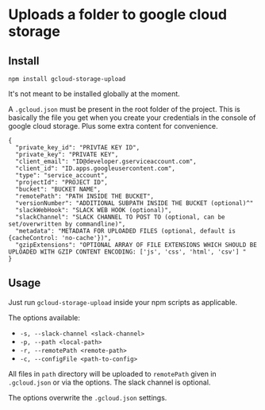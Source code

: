 # Uploads a folder to google cloud storage

## Install

```
npm install gcloud-storage-upload
```

It's not meant to be installed globally at the moment.

A `.gcloud.json` must be present in the root folder of the project. This is basically the file you get when you create your credentials in the console of google cloud storage. Plus some extra content for convenience.

```
{
  "private_key_id": "PRIVTAE KEY ID",
  "private_key": "PRIVATE KEY",
  "client_email": "ID@developer.gserviceaccount.com",
  "client_id": "ID.apps.googleusercontent.com",
  "type": "service_account",
  "projectId": "PROJECT ID",
  "bucket": "BUCKET NAME",
  "remotePath": "PATH INSIDE THE BUCKET",
  "versionNumber": "ADDITIONAL SUBPATH INSIDE THE BUCKET (optional)^"
  "slackWebHook": "SLACK WEB HOOK (optional)",
  "slackChannel": "SLACK CHANNEL TO POST TO (optional, can be set/overwritten by commandline)",
  "metadata": "METADATA FOR UPLOADED FILES (optional, default is {cacheControl: 'no-cache'})",
  "gzipExtensions": "OPTIONAL ARRAY OF FILE EXTENSIONS WHICH SHOULD BE UPLOADED WITH GZIP CONTENT ENCODING: ['js', 'css', 'html', 'csv'] "
}
```

## Usage

Just run `gcloud-storage-upload` inside your npm scripts as applicable.

The options available:

* `-s, --slack-channel <slack-channel>`
* `-p, --path <local-path>`
* `-r, --remotePath <remote-path>`
* `-c, --configFile <path-to-config>`

All files in `path` directory will be uploaded to `remotePath` given in `.gcloud.json` or via the options.
The slack channel is optional.

The options overwrite the `.gcloud.json` settings.
